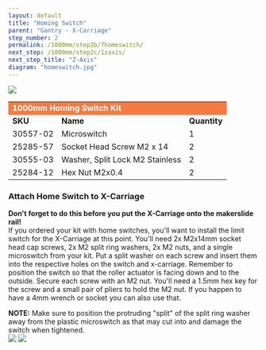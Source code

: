 ```yaml
---
layout: default
title: "Homing Switch"
parent: "Gantry - X-Carriage"
step_number: 2
permalink: /1000mm/step2b/7homeswitch/
next_step: /1000mm/step2c/1zaxis/
next_step_title: "Z-Axis"
diagram: "homeswitch.jpg"
---
```

<img src="../../step2/photo/jpfsP7150166.jpg">

<table>
  <tr>
    <td style="color:#fff;background: #F47B44" colspan="3">
      <b>1000mm Homing Switch Kit</b>
    </td>
  </tr>
  <tr>
    <td>
      <b>SKU</b>
    </td>
    <td>
      <b>Name</b>
    </td>
    <td>
      <b>Quantity</b>
    </td>
  </tr>
  <tr>
    <td>
      30557-02
    </td>
    <td>
      Microswitch
    </td>
    <td>
      1
    </td>
  </tr>
  <tr>
    <td>
      25285-57
    </td>
    <td>
      Socket Head Screw M2 x 14
    </td>
    <td>
      2
    </td>
  </tr>
  <tr>
    <td>
      30555-03
    </td>
    <td>
      Washer, Split Lock M2 Stainless
    </td>
    <td>
      2
    </td>
  </tr>
  <tr>
    <td>
      25284-12
    </td>
    <td>
      Hex Nut M2x0.4
    </td>
    <td>
      2
    </td>
  </tr>
</table>

<h3>Attach Home Switch to X-Carriage</h3>

<b>Don't forget to do this before you put the X-Carriage onto the makerslide rail!</b><br> If you ordered your kit with home switches, you'll want to install the limit switch for the X-Carriage at this point. You'll need 2x M2x14mm socket head cap screws, 2x M2 split ring washers, 2x M2 nuts, and a single microswitch from your kit.  Put a split washer on each screw and insert them into the respective holes on the switch and x-carriage. Remember to position the switch so that the roller actuator is facing down and to the outside. Secure each screw with an M2 nut. You'll need a 1.5mm hex key for the screw and a small pair of pliers to hold the M2 nut. If you happen to have a 4mm wrench or socket you can also use that.

<div class="note"><strong>NOTE:</strong> Make sure to position the protruding "split" of the split ring washer away from the plastic microswitch as that may cut into and damage the switch when tightened.</div>

<img src="../../step2/photo/jpfsP7150161.jpg">
<img src="../../step2/photo/jpfsP7150165.jpg">

